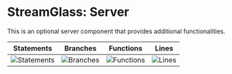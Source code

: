 # StreamGlass: Server

This is an optional server component that provides additional functionalities.

| Statements                  | Branches                | Functions                 | Lines             |
| --------------------------- | ----------------------- | ------------------------- | ----------------- |
| ![Statements](https://img.shields.io/badge/statements-52.54%25-red.svg?style=flat) | ![Branches](https://img.shields.io/badge/branches-80.95%25-yellow.svg?style=flat) | ![Functions](https://img.shields.io/badge/functions-76.92%25-red.svg?style=flat) | ![Lines](https://img.shields.io/badge/lines-52.54%25-red.svg?style=flat) |
